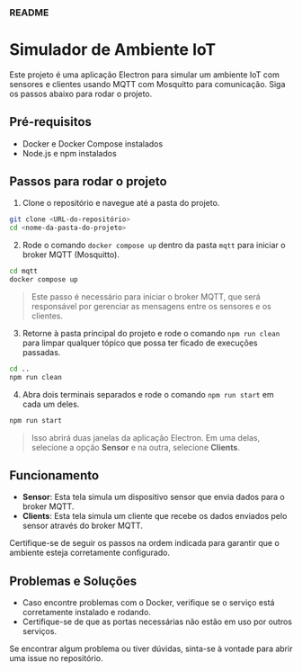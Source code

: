 
### README

# Simulador de Ambiente IoT

Este projeto é uma aplicação Electron para simular um ambiente IoT com sensores e clientes usando MQTT com Mosquitto para comunicação. Siga os passos abaixo para rodar o projeto.

## Pré-requisitos

- Docker e Docker Compose instalados
- Node.js e npm instalados

## Passos para rodar o projeto

1. Clone o repositório e navegue até a pasta do projeto.

```bash
git clone <URL-do-repositório>
cd <nome-da-pasta-do-projeto>
```

2. Rode o comando `docker compose up` dentro da pasta `mqtt` para iniciar o broker MQTT (Mosquitto).

```bash
cd mqtt
docker compose up
```

> Este passo é necessário para iniciar o broker MQTT, que será responsável por gerenciar as mensagens entre os sensores e os clientes.

3. Retorne à pasta principal do projeto e rode o comando `npm run clean` para limpar qualquer tópico que possa ter ficado de execuções passadas.

```bash
cd ..
npm run clean
```

4. Abra dois terminais separados e rode o comando `npm run start` em cada um deles.

```bash
npm run start
```

> Isso abrirá duas janelas da aplicação Electron. Em uma delas, selecione a opção **Sensor** e na outra, selecione **Clients**.

## Funcionamento

- **Sensor**: Esta tela simula um dispositivo sensor que envia dados para o broker MQTT.
- **Clients**: Esta tela simula um cliente que recebe os dados enviados pelo sensor através do broker MQTT.

Certifique-se de seguir os passos na ordem indicada para garantir que o ambiente esteja corretamente configurado.

## Problemas e Soluções

- Caso encontre problemas com o Docker, verifique se o serviço está corretamente instalado e rodando.
- Certifique-se de que as portas necessárias não estão em uso por outros serviços.

Se encontrar algum problema ou tiver dúvidas, sinta-se à vontade para abrir uma issue no repositório.